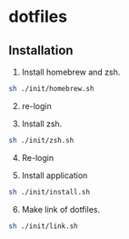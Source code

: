 # dotfiles

## Installation

1. Install homebrew and zsh.

``` sh
sh ./init/homebrew.sh
```

2. re-login

3. Install zsh.

```sh
sh ./init/zsh.sh
```

4. Re-login

5. Install application

```sh
sh ./init/install.sh
```

6. Make link of dotfiles.

```sh
sh ./init/link.sh
```
